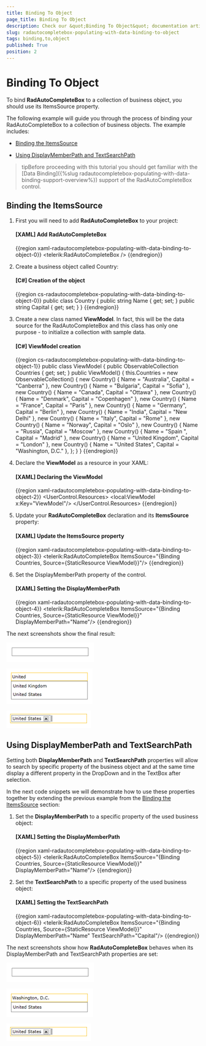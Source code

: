 ```yaml
---
title: Binding To Object
page_title: Binding To Object
description: Check our &quot;Binding To Object&quot; documentation article for the RadAutoCompleteBox WPF control.
slug: radautocompletebox-populating-with-data-binding-to-object
tags: binding,to,object
published: True
position: 2
---
```


# Binding To Object

To bind __RadAutoCompleteBox__ to a collection of business object, you should use its ItemsSource property.

The following example will guide you through the process of binding your RadAutoCompleteBox to a collection of business objects. The example includes:

* [Binding the ItemsSource](#binding-the-itemssource)

* [Using DisplayMemberPath and TextSearchPath](#using-displaymemberpath-and-textsearchpath)

>tipBefore proceeding with this tutorial you should get familiar with the [Data Binding]({%slug radautocompletebox-populating-with-data-binding-support-overview%}) support of the RadAutoCompleteBox control.

## Binding the ItemsSource

1. First you will need to add __RadAutoCompleteBox__ to your project:

	#### __[XAML] Add RadAutoCompleteBox__

	{{region xaml-radautocompletebox-populating-with-data-binding-to-object-0}}
		<telerik:RadAutoCompleteBox />
	{{endregion}}

1. Create a business object called Country:

	#### __[C#] Creation of the object__

	{{region cs-radautocompletebox-populating-with-data-binding-to-object-0}}
		public class Country
		{
		    public string Name { get; set; }
		    public string Capital { get; set; }
		}
	{{endregion}}

1. Create a new class named __ViewModel__. In fact, this will be the data source for the RadAutoCompleteBox and this class has only one purpose - to initialize a collection with sample data.

	#### __[C#] ViewModel creation__

	{{region cs-radautocompletebox-populating-with-data-binding-to-object-1}}
		public class ViewModel
		{
		    public ObservableCollection<Country> Countries { get; set; }
		    public ViewModel()
		    {
		        this.Countries = new ObservableCollection<Country>()
		        {
		            new Country() { Name = "Australia", Capital = "Canberra" },
		            new Country() { Name = "Bulgaria", Capital = "Sofia" },
		            new Country() { Name = "Canada", Capital = "Ottawa" },
		            new Country() { Name = "Denmark", Capital = "Copenhagen" },
		            new Country() { Name = "France", Capital = "Paris" },
		            new Country() { Name = "Germany", Capital = "Berlin" },
		            new Country() { Name = "India", Capital = "New Delhi" },
		            new Country() { Name = "Italy", Capital = "Rome" },
		            new Country() { Name = "Norway", Capital = "Oslo" },
		            new Country() { Name = "Russia", Capital = "Moscow" },
		            new Country() { Name = "Spain ", Capital = "Madrid" },
		            new Country() { Name = "United Kingdom", Capital = "London" },
		            new Country() { Name = "United States", Capital = "Washington, D.C." },
		        };
		    }
		}
	{{endregion}}

1. Declare the __ViewModel__ as a resource in your XAML: 

	#### __[XAML] Declaring the ViewModel__

	{{region xaml-radautocompletebox-populating-with-data-binding-to-object-2}}
		<UserControl.Resources>
		    <local:ViewModel x:Key="ViewModel"/>
		</UserControl.Resources>
	{{endregion}}

1. Update your __RadAutoCompleteBox__ declaration and its __ItemsSource__ property:

	#### __[XAML] Update the ItemsSource property__

	{{region xaml-radautocompletebox-populating-with-data-binding-to-object-3}}
		<telerik:RadAutoCompleteBox ItemsSource="{Binding Countries, Source={StaticResource ViewModel}}"/>
	{{endregion}}

1. Set the DisplayMemberPath property of the control.

	#### __[XAML] Setting the DisplayMemberPath__

	{{region xaml-radautocompletebox-populating-with-data-binding-to-object-4}}
		<telerik:RadAutoCompleteBox ItemsSource="{Binding Countries, Source={StaticResource ViewModel}}"
		                            DisplayMemberPath="Name"/>
	{{endregion}}

The next screenshots show the final result:

![radautocompletebox-features-autocomplete-1](images/radautocompletebox-features-autocomplete-1.png)

![radautocompletebox-populating-with-data-binding-to-object-3](images/radautocompletebox-populating-with-data-binding-to-object-3.png)

![radautocompletebox-populating-with-data-binding-to-object-2](images/radautocompletebox-populating-with-data-binding-to-object-2.png)

## Using DisplayMemberPath and TextSearchPath

Setting both __DisplayMemberPath__ and __TextSearchPath__ properties will allow to search by specific property of the business object and at the same time display a different property in the DropDown and in the TextBox after selection.

In the next code snippets we will demonstrate how to use these properties together by extending the previous example from the [Binding the ItemsSource](#binding-the-itemssource) section:

1. Set the __DisplayMemberPath__ to a specific property of the used business object:

	#### __[XAML] Setting the DisplayMemberPath__

	{{region xaml-radautocompletebox-populating-with-data-binding-to-object-5}}
		<telerik:RadAutoCompleteBox ItemsSource="{Binding Countries, Source={StaticResource ViewModel}}"
		                            DisplayMemberPath="Name"/>
	{{endregion}}

1. Set the __TextSearchPath__ to a specific property of the used business object: 

	#### __[XAML] Setting the TextSearchPath__

	{{region xaml-radautocompletebox-populating-with-data-binding-to-object-6}}
		<telerik:RadAutoCompleteBox ItemsSource="{Binding Countries, Source={StaticResource ViewModel}}"
		                            DisplayMemberPath="Name"
		                            TextSearchPath="Capital"/>
	{{endregion}}

The next screenshots show how __RadAutoCompleteBox__ behaves when its DisplayMemberPath and TextSearchPath properties are set:

![radautocompletebox-features-autocomplete-1](images/radautocompletebox-features-autocomplete-1.png)

![radautocompletebox-populating-with-data-binding-to-object-1](images/radautocompletebox-populating-with-data-binding-to-object-1.png)

![radautocompletebox-populating-with-data-binding-to-object-2](images/radautocompletebox-populating-with-data-binding-to-object-2.png)
